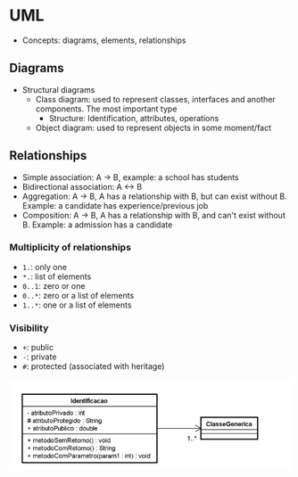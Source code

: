 # UML

- Concepts: diagrams, elements, relationships

## Diagrams

- Structural diagrams
  - Class diagram: used to represent classes, interfaces and another components. The most important type
    - Structure: Identification, attributes, operations
  - Object diagram: used to represent objects in some moment/fact

## Relationships

- Simple association: A -> B, example: a school has students
- Bidirectional association: A <-> B
- Aggregation: A -> B, A has a relationship with B, but can exist without B. Example: a candidate has experience/previous job
- Composition: A -> B, A has a relationship with B, and can't exist without B. Example: a admission has a candidate

### Multiplicity of relationships

- `1.`: only one
- `*.`: list of elements
- `0..1`: zero or one
- `0..*`: zero or a list of elements
- `1..*`: one or a list of elements

### Visibility

- `+`: public
- `-`: private
- `#`: protected (associated with heritage)

![Example](7.image.png)
